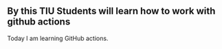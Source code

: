 ## By this TIU Students will learn how to work with github actions
Today I am learning GitHub actions.